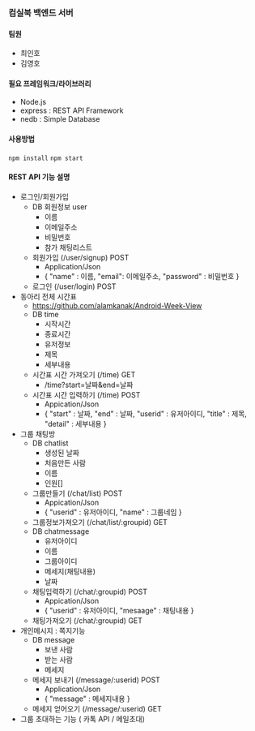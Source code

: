 ### 컴실북 백엔드 서버
#### 팀원
- 최인호
- 김영호

#### 필요 프레임워크/라이브러리
- Node.js
- express : REST API Framework
- nedb : Simple Database

#### 사용방법
`npm install`
`npm start`

#### REST API 기능 설명
- 로그인/회원가입
    - DB 회원정보 user 
        - 이름
        - 이메일주소 
        - 비밀번호 
        - 참가 채팅리스트
    - 회원가입 (/user/signup) POST
        - Application/Json
        - { "name" : 이름, "email": 이메일주소, "password" : 비밀번호 }
    - 로그인 (/user/login) POST
- 동아리 전체 시간표
    - https://github.com/alamkanak/Android-Week-View
    - DB time 
        - 시작시간
        - 종료시간
        - 유저정보
        - 제목
        - 세부내용
    - 시간표 시간 가져오기 (/time) GET
        - /time?start=날짜&end=날짜
    - 시간표 시간 입력하기 (/time) POST
        - Appication/Json
        - { "start" : 날짜, "end" : 날짜, "userid" : 유저아이디, "title" : 제목, "detail" : 세부내용 }
- 그룹 채팅방 
    - DB chatlist  
        - 생성된 날짜
        - 처음만든 사람
        - 이름
        - 인원[]
    - 그룹만들기 (/chat/list) POST
        - Appication/Json
        - { "userid" : 유저아이디, "name" : 그룹네임 }
    - 그룹정보가져오기 (/chat/list/:groupid) GET
    - DB chatmessage
        - 유저아이디
        - 이름
        - 그룹아이디
        - 메세지(채팅내용)
        - 날짜
    - 채팅입력하기 (/chat/:groupid) POST
        - Appication/Json
        - { "userid" : 유저아이디, "mesaage" : 채팅내용 }
    - 채팅가져오기 (/chat/:groupid) GET
- 개인메시지 : 쪽지기능
    - DB message  
        - 보낸 사람
        - 받는 사람
        - 메세지
    - 메세지 보내기 (/message/:userid) POST
        - Application/Json
        - { "message" : 메세지내용 }
    - 메세지 얻어오기 (/message/:userid) GET
- 그룹 초대하는 기능 ( 카톡 API / 메일초대)
